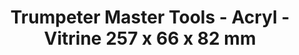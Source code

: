 ---
layout: product
title: "Trumpeter Master Tools - Acryl - Vitrine 257 x 66 x 82 mm"
price: "N/A" 
desc: "N/A"
img_path: "/assets/img/TRU09802.webp"
brand: "N/A"
available: false
special_offer: false
new: false
soon: false
cat: "0N/A"
subcat: "0N/A"
subsubcat: "0N/A"
sifra: "TRU09802"
popular: false
spec: false
---